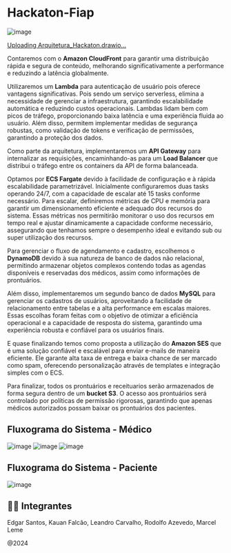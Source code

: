 # Hackaton-Fiap

![image](https://github.com/user-attachments/assets/20490bb7-d6f8-4923-bd84-223d61cc0e02)

[Uploading Arquitetura_Hackaton.drawio…]()<mxfile modified="2024-07-25T00:02:53.987Z" host="Electron" agent="Mozilla/5.0 (Windows NT 10.0; Win64; x64) AppleWebKit/537.36 (KHTML, like Gecko) draw.io/24.6.4 Chrome/124.0.6367.207 Electron/30.0.6 Safari/537.36" etag="cE4o3I_Wx0lH24s0ZIJR" version="24.6.4" type="device">
  <diagram id="Ht1M8jgEwFfnCIfOTk4-" name="Page-1">
    <mxGraphModel dx="2193" dy="1045" grid="0" gridSize="10" guides="1" tooltips="1" connect="1" arrows="1" fold="1" page="0" pageScale="1" pageWidth="1169" pageHeight="827" math="0" shadow="0">
      <root>
        <mxCell id="0" />
        <mxCell id="1" parent="0" />
        <mxCell id="x3glNKGtr6xptLmcVaUo-6" value="AWS Cloud" style="sketch=0;outlineConnect=0;gradientColor=none;html=1;whiteSpace=wrap;fontSize=12;fontStyle=0;shape=mxgraph.aws4.group;grIcon=mxgraph.aws4.group_aws_cloud;strokeColor=#AAB7B8;fillColor=none;verticalAlign=top;align=left;spacingLeft=30;fontColor=#AAB7B8;dashed=0;" vertex="1" parent="1">
          <mxGeometry x="-43" y="123" width="1368" height="1554" as="geometry" />
        </mxCell>
        <mxCell id="Xd43hxw84t1pM2Dfqqx2-73" value="Armazenamento/Controle de prontuario" style="rounded=1;arcSize=10;dashed=1;fillColor=#f5f5f5;dashPattern=8 3 1 3;strokeWidth=2;strokeColor=#666666;fontSize=15;verticalAlign=bottom;fontColor=#333333;" parent="1" vertex="1">
          <mxGeometry x="903.88" y="871.5" width="346.77" height="185.5" as="geometry" />
        </mxCell>
        <mxCell id="Xd43hxw84t1pM2Dfqqx2-68" value="SNS/SQS, Database (RDS), &#xa;Amazon S3&#xa;" style="rounded=1;arcSize=10;dashed=1;fillColor=#ffe6cc;dashPattern=8 3 1 3;strokeWidth=2;strokeColor=#d79b00;fontSize=15;verticalAlign=bottom;" parent="1" vertex="1">
          <mxGeometry x="553" y="897" width="210" height="506.75" as="geometry" />
        </mxCell>
        <mxCell id="Xd43hxw84t1pM2Dfqqx2-60" value="Serviço de teleconsulta&#xa;(Chime SDK, Lambda)&#xa;" style="rounded=1;arcSize=10;dashed=1;fillColor=#f5f5f5;dashPattern=8 3 1 3;strokeWidth=2;strokeColor=#666666;fontSize=15;verticalAlign=bottom;fontColor=#333333;" parent="1" vertex="1">
          <mxGeometry x="553" y="743.75" width="210" height="130" as="geometry" />
        </mxCell>
        <mxCell id="Xd43hxw84t1pM2Dfqqx2-58" style="edgeStyle=orthogonalEdgeStyle;rounded=0;orthogonalLoop=1;jettySize=auto;html=1;entryX=1;entryY=0.5;entryDx=0;entryDy=0;entryPerimeter=0;flowAnimation=1;" parent="1" source="Xd43hxw84t1pM2Dfqqx2-54" target="Xd43hxw84t1pM2Dfqqx2-57" edge="1">
          <mxGeometry relative="1" as="geometry">
            <mxPoint x="790.65" y="837" as="targetPoint" />
          </mxGeometry>
        </mxCell>
        <mxCell id="Xd43hxw84t1pM2Dfqqx2-54" value="Step Functions" style="rounded=1;arcSize=10;dashed=1;fillColor=#fff2cc;dashPattern=8 3 1 3;strokeWidth=2;strokeColor=#d6b656;fontSize=15;verticalAlign=bottom;" parent="1" vertex="1">
          <mxGeometry x="830.65" y="707" width="420" height="140" as="geometry" />
        </mxCell>
        <mxCell id="Xd43hxw84t1pM2Dfqqx2-52" style="edgeStyle=orthogonalEdgeStyle;rounded=0;orthogonalLoop=1;jettySize=auto;html=1;flowAnimation=1;" parent="1" source="Xd43hxw84t1pM2Dfqqx2-50" target="Xd43hxw84t1pM2Dfqqx2-48" edge="1">
          <mxGeometry relative="1" as="geometry" />
        </mxCell>
        <mxCell id="Xd43hxw84t1pM2Dfqqx2-53" style="edgeStyle=orthogonalEdgeStyle;rounded=0;orthogonalLoop=1;jettySize=auto;html=1;flowAnimation=1;" parent="1" source="Xd43hxw84t1pM2Dfqqx2-50" target="Xd43hxw84t1pM2Dfqqx2-51" edge="1">
          <mxGeometry relative="1" as="geometry" />
        </mxCell>
        <mxCell id="Xd43hxw84t1pM2Dfqqx2-50" value="Lambda Functions" style="rounded=1;arcSize=10;dashed=1;fillColor=#e1d5e7;dashPattern=8 3 1 3;strokeWidth=2;strokeColor=#9673a6;fontSize=15;verticalAlign=bottom;" parent="1" vertex="1">
          <mxGeometry x="830.65" y="467" width="420" height="230" as="geometry" />
        </mxCell>
        <mxCell id="Xd43hxw84t1pM2Dfqqx2-49" value="Cognito" style="rounded=1;arcSize=10;dashed=1;fillColor=#d5e8d4;dashPattern=8 3 1 3;strokeWidth=2;strokeColor=#82b366;fontSize=15;" parent="1" vertex="1">
          <mxGeometry x="830.65" y="257" width="420" height="200" as="geometry" />
        </mxCell>
        <mxCell id="Xd43hxw84t1pM2Dfqqx2-17" value="" style="edgeStyle=orthogonalEdgeStyle;rounded=0;orthogonalLoop=1;jettySize=auto;html=1;exitX=0.5;exitY=0.5;exitDx=0;exitDy=0;exitPerimeter=0;flowAnimation=1;" parent="1" source="x3glNKGtr6xptLmcVaUo-1" target="n6bXlb2U01Kpy1gXMiU8-2" edge="1">
          <mxGeometry relative="1" as="geometry">
            <mxPoint x="50" y="58" as="sourcePoint" />
          </mxGeometry>
        </mxCell>
        <mxCell id="Xd43hxw84t1pM2Dfqqx2-21" value="" style="edgeStyle=orthogonalEdgeStyle;rounded=0;orthogonalLoop=1;jettySize=auto;html=1;flowAnimation=1;" parent="1" source="n6bXlb2U01Kpy1gXMiU8-2" target="n6bXlb2U01Kpy1gXMiU8-3" edge="1">
          <mxGeometry relative="1" as="geometry" />
        </mxCell>
        <mxCell id="n6bXlb2U01Kpy1gXMiU8-2" value="AWS CloudFront" style="outlineConnect=0;dashed=0;verticalLabelPosition=bottom;verticalAlign=top;align=center;html=1;shape=mxgraph.aws3.cloudfront;fillColor=#F58536;gradientColor=none;fontSize=15;" parent="1" vertex="1">
          <mxGeometry x="161.46999999999994" y="140" width="63.63" height="63" as="geometry" />
        </mxCell>
        <mxCell id="Xd43hxw84t1pM2Dfqqx2-23" style="edgeStyle=orthogonalEdgeStyle;rounded=0;orthogonalLoop=1;jettySize=auto;html=1;flowAnimation=1;" parent="1" source="n6bXlb2U01Kpy1gXMiU8-3" edge="1">
          <mxGeometry relative="1" as="geometry">
            <mxPoint x="70" y="340" as="targetPoint" />
          </mxGeometry>
        </mxCell>
        <mxCell id="Xd43hxw84t1pM2Dfqqx2-28" style="edgeStyle=orthogonalEdgeStyle;rounded=0;orthogonalLoop=1;jettySize=auto;html=1;flowAnimation=1;" parent="1" source="n6bXlb2U01Kpy1gXMiU8-3" edge="1">
          <mxGeometry relative="1" as="geometry">
            <mxPoint x="520" y="340" as="targetPoint" />
          </mxGeometry>
        </mxCell>
        <mxCell id="n6bXlb2U01Kpy1gXMiU8-3" value="Load Balancer (ELB)" style="verticalLabelPosition=bottom;html=1;verticalAlign=top;strokeWidth=1;align=center;outlineConnect=0;dashed=0;outlineConnect=0;shape=mxgraph.aws3d.elasticLoadBalancing;fillColor=#ECECEC;strokeColor=#5E5E5E;aspect=fixed;fontSize=15;horizontal=1;" parent="1" vertex="1">
          <mxGeometry x="269.99999999999994" y="230.91" width="60.7" height="58.17" as="geometry" />
        </mxCell>
        <mxCell id="n6bXlb2U01Kpy1gXMiU8-5" value="Auto Scaling" style="rounded=1;arcSize=10;dashed=1;fillColor=#dae8fc;dashPattern=8 3 1 3;strokeWidth=2;strokeColor=#6c8ebf;fontSize=15;" parent="1" vertex="1">
          <mxGeometry x="15.35" y="350" width="570" height="127" as="geometry" />
        </mxCell>
        <mxCell id="n6bXlb2U01Kpy1gXMiU8-6" value="&lt;font style=&quot;font-size: 14px;&quot;&gt;ECS - Serviço Paciente&lt;/font&gt;" style="outlineConnect=0;dashed=0;verticalLabelPosition=bottom;verticalAlign=top;align=center;html=1;shape=mxgraph.aws3.ecs;fillColor=#F58534;gradientColor=none;" parent="1" vertex="1">
          <mxGeometry x="456" y="371.25" width="72" height="67.5" as="geometry" />
        </mxCell>
        <mxCell id="Xd43hxw84t1pM2Dfqqx2-1" value="&lt;span style=&quot;font-size: 14px;&quot;&gt;Gerenciamento de agenda&lt;/span&gt;" style="outlineConnect=0;dashed=0;verticalLabelPosition=bottom;verticalAlign=top;align=center;html=1;shape=mxgraph.aws3.lambda_function;fillColor=#F58534;gradientColor=none;" parent="1" vertex="1">
          <mxGeometry x="910.65" y="496.0799999999999" width="40" height="40" as="geometry" />
        </mxCell>
        <mxCell id="Xd43hxw84t1pM2Dfqqx2-4" value="&lt;font style=&quot;font-size: 14px;&quot;&gt;ECS - Serviço Médico&lt;/font&gt;" style="outlineConnect=0;dashed=0;verticalLabelPosition=bottom;verticalAlign=top;align=center;html=1;shape=mxgraph.aws3.ecs;fillColor=#F58534;gradientColor=none;" parent="1" vertex="1">
          <mxGeometry x="65.35" y="371.25" width="72" height="67.5" as="geometry" />
        </mxCell>
        <mxCell id="Xd43hxw84t1pM2Dfqqx2-29" value="&lt;div style=&quot;font-size: 14px;&quot;&gt;Autenticação Médico&lt;/div&gt;&lt;div style=&quot;font-size: 14px;&quot;&gt;&lt;br&gt;&lt;/div&gt;" style="outlineConnect=0;dashed=0;verticalLabelPosition=bottom;verticalAlign=top;align=center;html=1;shape=mxgraph.aws3.cognito;fillColor=#AD688B;gradientColor=none;fontSize=14;" parent="1" vertex="1">
          <mxGeometry x="900.65" y="357" width="60" height="63" as="geometry" />
        </mxCell>
        <mxCell id="Xd43hxw84t1pM2Dfqqx2-30" value="&lt;div style=&quot;font-size: 14px;&quot;&gt;Autenticação Paciente&lt;/div&gt;" style="outlineConnect=0;dashed=0;verticalLabelPosition=bottom;verticalAlign=top;align=center;html=1;shape=mxgraph.aws3.cognito;fillColor=#AD688B;gradientColor=none;fontSize=14;horizontal=1;" parent="1" vertex="1">
          <mxGeometry x="1108.88" y="357" width="60" height="63" as="geometry" />
        </mxCell>
        <mxCell id="Xd43hxw84t1pM2Dfqqx2-33" style="edgeStyle=orthogonalEdgeStyle;rounded=0;orthogonalLoop=1;jettySize=auto;html=1;entryX=0;entryY=0.5;entryDx=0;entryDy=0;entryPerimeter=0;flowAnimation=1;" parent="1" source="Xd43hxw84t1pM2Dfqqx2-4" target="Xd43hxw84t1pM2Dfqqx2-29" edge="1">
          <mxGeometry relative="1" as="geometry">
            <Array as="points">
              <mxPoint x="180" y="405" />
              <mxPoint x="180" y="550" />
              <mxPoint x="777" y="550" />
              <mxPoint x="777" y="388" />
            </Array>
          </mxGeometry>
        </mxCell>
        <mxCell id="Xd43hxw84t1pM2Dfqqx2-35" style="edgeStyle=orthogonalEdgeStyle;rounded=0;orthogonalLoop=1;jettySize=auto;html=1;entryX=0.5;entryY=0;entryDx=0;entryDy=0;entryPerimeter=0;flowAnimation=1;" parent="1" source="n6bXlb2U01Kpy1gXMiU8-6" target="Xd43hxw84t1pM2Dfqqx2-30" edge="1">
          <mxGeometry relative="1" as="geometry">
            <Array as="points">
              <mxPoint x="492" y="520" />
              <mxPoint x="731" y="520" />
              <mxPoint x="731" y="327" />
              <mxPoint x="1139" y="327" />
            </Array>
          </mxGeometry>
        </mxCell>
        <mxCell id="Xd43hxw84t1pM2Dfqqx2-36" value="&lt;font style=&quot;font-size: 14px;&quot;&gt;Pesquisa de Médicos&lt;/font&gt;" style="outlineConnect=0;dashed=0;verticalLabelPosition=bottom;verticalAlign=top;align=center;html=1;shape=mxgraph.aws3.lambda_function;fillColor=#F58534;gradientColor=none;" parent="1" vertex="1">
          <mxGeometry x="1118.88" y="496.0799999999999" width="40" height="40" as="geometry" />
        </mxCell>
        <mxCell id="Xd43hxw84t1pM2Dfqqx2-39" style="edgeStyle=orthogonalEdgeStyle;rounded=0;orthogonalLoop=1;jettySize=auto;html=1;entryX=1;entryY=0.5;entryDx=0;entryDy=0;entryPerimeter=0;flowAnimation=1;" parent="1" source="Xd43hxw84t1pM2Dfqqx2-29" target="Xd43hxw84t1pM2Dfqqx2-1" edge="1">
          <mxGeometry relative="1" as="geometry">
            <Array as="points">
              <mxPoint x="1020.6500000000001" y="389" />
              <mxPoint x="1020.6500000000001" y="516" />
            </Array>
          </mxGeometry>
        </mxCell>
        <mxCell id="Xd43hxw84t1pM2Dfqqx2-40" style="edgeStyle=orthogonalEdgeStyle;rounded=0;orthogonalLoop=1;jettySize=auto;html=1;entryX=1;entryY=0.5;entryDx=0;entryDy=0;entryPerimeter=0;flowAnimation=1;" parent="1" source="Xd43hxw84t1pM2Dfqqx2-30" target="Xd43hxw84t1pM2Dfqqx2-36" edge="1">
          <mxGeometry relative="1" as="geometry">
            <Array as="points">
              <mxPoint x="1230.65" y="389" />
              <mxPoint x="1230.65" y="516" />
            </Array>
          </mxGeometry>
        </mxCell>
        <mxCell id="Xd43hxw84t1pM2Dfqqx2-41" value="&lt;font style=&quot;font-size: 14px;&quot;&gt;Aceita/Recusa Consulta&lt;/font&gt;" style="outlineConnect=0;dashed=0;verticalLabelPosition=bottom;verticalAlign=top;align=center;html=1;shape=mxgraph.aws3.lambda_function;fillColor=#F58534;gradientColor=none;" parent="1" vertex="1">
          <mxGeometry x="910.65" y="587" width="40" height="40" as="geometry" />
        </mxCell>
        <mxCell id="Xd43hxw84t1pM2Dfqqx2-42" value="&lt;font style=&quot;font-size: 14px;&quot;&gt;Agendamento/Cancelamento&lt;/font&gt;&lt;div&gt;&lt;font style=&quot;font-size: 14px;&quot;&gt;Consulta&lt;/font&gt;&lt;/div&gt;" style="outlineConnect=0;dashed=0;verticalLabelPosition=bottom;verticalAlign=top;align=center;html=1;shape=mxgraph.aws3.lambda_function;fillColor=#F58534;gradientColor=none;" parent="1" vertex="1">
          <mxGeometry x="1118.88" y="587" width="40" height="40" as="geometry" />
        </mxCell>
        <mxCell id="Xd43hxw84t1pM2Dfqqx2-45" style="edgeStyle=orthogonalEdgeStyle;rounded=0;orthogonalLoop=1;jettySize=auto;html=1;entryX=0;entryY=0.5;entryDx=0;entryDy=0;entryPerimeter=0;flowAnimation=1;" parent="1" source="Xd43hxw84t1pM2Dfqqx2-1" target="Xd43hxw84t1pM2Dfqqx2-41" edge="1">
          <mxGeometry relative="1" as="geometry">
            <Array as="points">
              <mxPoint x="800.65" y="516" />
              <mxPoint x="800.65" y="607" />
            </Array>
          </mxGeometry>
        </mxCell>
        <mxCell id="Xd43hxw84t1pM2Dfqqx2-47" style="edgeStyle=orthogonalEdgeStyle;rounded=0;orthogonalLoop=1;jettySize=auto;html=1;entryX=0;entryY=0.5;entryDx=0;entryDy=0;entryPerimeter=0;flowAnimation=1;" parent="1" source="Xd43hxw84t1pM2Dfqqx2-36" target="Xd43hxw84t1pM2Dfqqx2-42" edge="1">
          <mxGeometry relative="1" as="geometry">
            <Array as="points">
              <mxPoint x="1050.65" y="516.0799999999999" />
              <mxPoint x="1050.65" y="607" />
            </Array>
          </mxGeometry>
        </mxCell>
        <mxCell id="Xd43hxw84t1pM2Dfqqx2-48" value="SAGA Coordinator" style="outlineConnect=0;dashed=0;verticalLabelPosition=bottom;verticalAlign=top;align=center;html=1;shape=mxgraph.aws3.step_functions;fillColor=#D9A741;gradientColor=none;fontSize=14;" parent="1" vertex="1">
          <mxGeometry x="920.65" y="737" width="50" height="53" as="geometry" />
        </mxCell>
        <mxCell id="Xd43hxw84t1pM2Dfqqx2-51" value="SAGA Coordinator" style="outlineConnect=0;dashed=0;verticalLabelPosition=bottom;verticalAlign=top;align=center;html=1;shape=mxgraph.aws3.step_functions;fillColor=#D9A741;gradientColor=none;fontSize=14;" parent="1" vertex="1">
          <mxGeometry x="1113.88" y="737" width="50" height="53" as="geometry" />
        </mxCell>
        <mxCell id="Xd43hxw84t1pM2Dfqqx2-55" value="" style="sketch=0;points=[[0,0,0],[0.25,0,0],[0.5,0,0],[0.75,0,0],[1,0,0],[0,1,0],[0.25,1,0],[0.5,1,0],[0.75,1,0],[1,1,0],[0,0.25,0],[0,0.5,0],[0,0.75,0],[1,0.25,0],[1,0.5,0],[1,0.75,0]];outlineConnect=0;fontColor=#232F3E;fillColor=#DD344C;strokeColor=#ffffff;dashed=0;verticalLabelPosition=bottom;verticalAlign=top;align=center;html=1;fontSize=12;fontStyle=0;aspect=fixed;shape=mxgraph.aws4.resourceIcon;resIcon=mxgraph.aws4.chime_sdk;" parent="1" vertex="1">
          <mxGeometry x="572.35" y="753.75" width="48" height="48" as="geometry" />
        </mxCell>
        <mxCell id="Xd43hxw84t1pM2Dfqqx2-57" value="" style="outlineConnect=0;dashed=0;verticalLabelPosition=bottom;verticalAlign=top;align=center;html=1;shape=mxgraph.aws3.lambda_function;fillColor=#F58534;gradientColor=none;" parent="1" vertex="1">
          <mxGeometry x="673" y="757.75" width="40" height="40" as="geometry" />
        </mxCell>
        <mxCell id="Xd43hxw84t1pM2Dfqqx2-59" style="edgeStyle=orthogonalEdgeStyle;rounded=0;orthogonalLoop=1;jettySize=auto;html=1;entryX=1;entryY=0.5;entryDx=0;entryDy=0;entryPerimeter=0;flowAnimation=1;" parent="1" source="Xd43hxw84t1pM2Dfqqx2-57" target="Xd43hxw84t1pM2Dfqqx2-55" edge="1">
          <mxGeometry relative="1" as="geometry" />
        </mxCell>
        <mxCell id="Xd43hxw84t1pM2Dfqqx2-64" style="edgeStyle=orthogonalEdgeStyle;rounded=0;orthogonalLoop=1;jettySize=auto;html=1;exitX=0;exitY=0.48;exitDx=0;exitDy=0;exitPerimeter=0;flowAnimation=1;" parent="1" source="Xd43hxw84t1pM2Dfqqx2-61" target="Xd43hxw84t1pM2Dfqqx2-63" edge="1">
          <mxGeometry relative="1" as="geometry">
            <Array as="points">
              <mxPoint x="583" y="960.75" />
              <mxPoint x="583" y="1113.75" />
            </Array>
          </mxGeometry>
        </mxCell>
        <mxCell id="Xd43hxw84t1pM2Dfqqx2-61" value="Serviço de notificação&lt;br&gt;teleconsulta" style="outlineConnect=0;dashed=0;verticalLabelPosition=bottom;verticalAlign=top;align=center;html=1;shape=mxgraph.aws3.sns;fillColor=#D9A741;gradientColor=none;fontSize=15;" parent="1" vertex="1">
          <mxGeometry x="628" y="933.75" width="60" height="56.5" as="geometry" />
        </mxCell>
        <mxCell id="Xd43hxw84t1pM2Dfqqx2-62" style="edgeStyle=orthogonalEdgeStyle;rounded=0;orthogonalLoop=1;jettySize=auto;html=1;entryX=0.5;entryY=0;entryDx=0;entryDy=0;entryPerimeter=0;flowAnimation=1;" parent="1" source="Xd43hxw84t1pM2Dfqqx2-60" target="Xd43hxw84t1pM2Dfqqx2-61" edge="1">
          <mxGeometry relative="1" as="geometry" />
        </mxCell>
        <mxCell id="Xd43hxw84t1pM2Dfqqx2-63" value="Database (RDS)" style="sketch=0;outlineConnect=0;fontColor=#232F3E;gradientColor=none;strokeColor=#ffffff;fillColor=#232F3E;dashed=0;verticalLabelPosition=middle;verticalAlign=bottom;align=center;html=1;whiteSpace=wrap;fontSize=10;fontStyle=1;spacing=3;shape=mxgraph.aws4.productIcon;prIcon=mxgraph.aws4.rds;" parent="1" vertex="1">
          <mxGeometry x="618" y="1063.75" width="80" height="100" as="geometry" />
        </mxCell>
        <mxCell id="Xd43hxw84t1pM2Dfqqx2-65" value="Storage (S3)&amp;nbsp;" style="outlineConnect=0;dashed=0;verticalLabelPosition=bottom;verticalAlign=top;align=center;html=1;shape=mxgraph.aws3.s3;fillColor=#E05243;gradientColor=none;fontSize=14;" parent="1" vertex="1">
          <mxGeometry x="628" y="1203.75" width="63" height="73" as="geometry" />
        </mxCell>
        <mxCell id="Xd43hxw84t1pM2Dfqqx2-67" style="edgeStyle=orthogonalEdgeStyle;rounded=0;orthogonalLoop=1;jettySize=auto;html=1;entryX=1;entryY=0.5;entryDx=0;entryDy=0;entryPerimeter=0;flowAnimation=1;" parent="1" source="Xd43hxw84t1pM2Dfqqx2-63" target="Xd43hxw84t1pM2Dfqqx2-65" edge="1">
          <mxGeometry relative="1" as="geometry">
            <Array as="points">
              <mxPoint x="718" y="1113.75" />
              <mxPoint x="718" y="1240.75" />
            </Array>
          </mxGeometry>
        </mxCell>
        <mxCell id="Xd43hxw84t1pM2Dfqqx2-72" style="edgeStyle=orthogonalEdgeStyle;rounded=0;orthogonalLoop=1;jettySize=auto;html=1;flowAnimation=1;" parent="1" source="Xd43hxw84t1pM2Dfqqx2-69" target="Xd43hxw84t1pM2Dfqqx2-71" edge="1">
          <mxGeometry relative="1" as="geometry" />
        </mxCell>
        <mxCell id="Xd43hxw84t1pM2Dfqqx2-69" value="&lt;font style=&quot;font-size: 14px;&quot;&gt;S3&lt;/font&gt;" style="outlineConnect=0;dashed=0;verticalLabelPosition=bottom;verticalAlign=top;align=center;html=1;shape=mxgraph.aws3.s3;fillColor=#E05243;gradientColor=none;" parent="1" vertex="1">
          <mxGeometry x="1015.6500000000001" y="906" width="50" height="61" as="geometry" />
        </mxCell>
        <mxCell id="Xd43hxw84t1pM2Dfqqx2-70" style="edgeStyle=orthogonalEdgeStyle;rounded=0;orthogonalLoop=1;jettySize=auto;html=1;entryX=0.5;entryY=0;entryDx=0;entryDy=0;entryPerimeter=0;flowAnimation=1;" parent="1" source="Xd43hxw84t1pM2Dfqqx2-54" target="Xd43hxw84t1pM2Dfqqx2-69" edge="1">
          <mxGeometry relative="1" as="geometry" />
        </mxCell>
        <mxCell id="Xd43hxw84t1pM2Dfqqx2-71" value="Amazon DynamoDB" style="sketch=0;outlineConnect=0;fontColor=#232F3E;gradientColor=none;strokeColor=#ffffff;fillColor=#232F3E;dashed=0;verticalLabelPosition=middle;verticalAlign=bottom;align=center;html=1;whiteSpace=wrap;fontSize=10;fontStyle=1;spacing=3;shape=mxgraph.aws4.productIcon;prIcon=mxgraph.aws4.dynamodb;" parent="1" vertex="1">
          <mxGeometry x="1168.88" y="917" width="60" height="89" as="geometry" />
        </mxCell>
        <mxCell id="Xd43hxw84t1pM2Dfqqx2-74" value="SNS/SQS, Database (RDS), &#xa;Amazon S3&#xa;" style="rounded=1;arcSize=10;dashed=1;fillColor=#ffe6cc;dashPattern=8 3 1 3;strokeWidth=2;strokeColor=#d79b00;fontSize=15;verticalAlign=bottom;" parent="1" vertex="1">
          <mxGeometry x="990.6500000000001" y="1117" width="210" height="523.5" as="geometry" />
        </mxCell>
        <mxCell id="Xd43hxw84t1pM2Dfqqx2-75" style="edgeStyle=orthogonalEdgeStyle;rounded=0;orthogonalLoop=1;jettySize=auto;html=1;exitX=0;exitY=0.48;exitDx=0;exitDy=0;exitPerimeter=0;flowAnimation=1;" parent="1" source="Xd43hxw84t1pM2Dfqqx2-76" target="Xd43hxw84t1pM2Dfqqx2-77" edge="1">
          <mxGeometry relative="1" as="geometry">
            <Array as="points">
              <mxPoint x="1020.6500000000001" y="1160.75" />
              <mxPoint x="1020.6500000000001" y="1313.75" />
            </Array>
          </mxGeometry>
        </mxCell>
        <mxCell id="Xd43hxw84t1pM2Dfqqx2-76" value="Serviço de notificação&lt;div&gt;prontuario&lt;/div&gt;" style="outlineConnect=0;dashed=0;verticalLabelPosition=bottom;verticalAlign=top;align=center;html=1;shape=mxgraph.aws3.sns;fillColor=#D9A741;gradientColor=none;fontSize=15;" parent="1" vertex="1">
          <mxGeometry x="1065.65" y="1133.75" width="60" height="56.5" as="geometry" />
        </mxCell>
        <mxCell id="Xd43hxw84t1pM2Dfqqx2-77" value="Database (RDS)" style="sketch=0;outlineConnect=0;fontColor=#232F3E;gradientColor=none;strokeColor=#ffffff;fillColor=#232F3E;dashed=0;verticalLabelPosition=middle;verticalAlign=bottom;align=center;html=1;whiteSpace=wrap;fontSize=10;fontStyle=1;spacing=3;shape=mxgraph.aws4.productIcon;prIcon=mxgraph.aws4.rds;" parent="1" vertex="1">
          <mxGeometry x="1055.65" y="1263.75" width="80" height="100" as="geometry" />
        </mxCell>
        <mxCell id="Xd43hxw84t1pM2Dfqqx2-78" value="Storage (S3)&amp;nbsp;" style="outlineConnect=0;dashed=0;verticalLabelPosition=bottom;verticalAlign=top;align=center;html=1;shape=mxgraph.aws3.s3;fillColor=#E05243;gradientColor=none;fontSize=14;" parent="1" vertex="1">
          <mxGeometry x="1065.65" y="1403.75" width="63" height="73" as="geometry" />
        </mxCell>
        <mxCell id="Xd43hxw84t1pM2Dfqqx2-79" style="edgeStyle=orthogonalEdgeStyle;rounded=0;orthogonalLoop=1;jettySize=auto;html=1;entryX=1;entryY=0.5;entryDx=0;entryDy=0;entryPerimeter=0;flowAnimation=1;" parent="1" source="Xd43hxw84t1pM2Dfqqx2-77" target="Xd43hxw84t1pM2Dfqqx2-78" edge="1">
          <mxGeometry relative="1" as="geometry">
            <Array as="points">
              <mxPoint x="1155.65" y="1313.75" />
              <mxPoint x="1155.65" y="1440.75" />
            </Array>
          </mxGeometry>
        </mxCell>
        <mxCell id="Xd43hxw84t1pM2Dfqqx2-80" style="edgeStyle=orthogonalEdgeStyle;rounded=0;orthogonalLoop=1;jettySize=auto;html=1;entryX=0.41;entryY=-0.004;entryDx=0;entryDy=0;entryPerimeter=0;flowAnimation=1;" parent="1" source="Xd43hxw84t1pM2Dfqqx2-73" target="Xd43hxw84t1pM2Dfqqx2-74" edge="1">
          <mxGeometry relative="1" as="geometry" />
        </mxCell>
        <mxCell id="x3glNKGtr6xptLmcVaUo-1" value="Paciente" style="shape=umlActor;verticalLabelPosition=bottom;verticalAlign=top;html=1;outlineConnect=0;" vertex="1" parent="1">
          <mxGeometry x="35.35000000000002" y="20" width="30" height="60" as="geometry" />
        </mxCell>
        <mxCell id="x3glNKGtr6xptLmcVaUo-2" value="Médico" style="shape=umlActor;verticalLabelPosition=bottom;verticalAlign=top;html=1;outlineConnect=0;" vertex="1" parent="1">
          <mxGeometry x="330.70000000000005" y="20" width="30" height="60" as="geometry" />
        </mxCell>
        <mxCell id="x3glNKGtr6xptLmcVaUo-5" value="" style="edgeStyle=orthogonalEdgeStyle;rounded=0;orthogonalLoop=1;jettySize=auto;html=1;exitX=0.5;exitY=0.5;exitDx=0;exitDy=0;exitPerimeter=0;flowAnimation=1;" edge="1" parent="1" source="x3glNKGtr6xptLmcVaUo-2">
          <mxGeometry relative="1" as="geometry">
            <mxPoint x="50" y="58" as="sourcePoint" />
            <mxPoint x="193" y="140" as="targetPoint" />
          </mxGeometry>
        </mxCell>
      </root>
    </mxGraphModel>
  </diagram>
</mxfile>



Contaremos com o **Amazon CloudFront** para garantir uma distribuição rápida e segura de conteúdo, melhorando significativamente a performance e reduzindo a latência globalmente. 

Utilizaremos um **Lambda** para autenticação de usuário pois oferece vantagens significativas. Pois sendo um serviço serverless, elimina a necessidade de gerenciar a infraestrutura, garantindo escalabilidade automática e reduzindo custos operacionais. Lambdas lidam bem com picos de tráfego, proporcionando baixa latência e uma experiência fluida ao usuário. Além disso, permitem implementar medidas de segurança robustas, como validação de tokens e verificação de permissões, garantindo a proteção dos dados.

Como parte da arquitetura, implementaremos um **API Gateway** para internalizar as requisições, encaminhando-as para um **Load Balancer** que distribui o tráfego entre os containers da API de forma balanceada. 

Optamos por **ECS Fargate** devido à facilidade de configuração e à rápida escalabilidade parametrizável. Inicialmente configuraremos duas tasks operando 24/7, com a capacidade de escalar até 15 tasks conforme necessário. Para escalar, definiremos métricas de CPU e memória para garantir um dimensionamento eficiente e adequado dos recursos do sistema. Essas métricas nos permitirão monitorar o uso dos recursos em tempo real e ajustar dinamicamente a capacidade conforme necessário, assegurando que tenhamos sempre o desempenho ideal e evitando sub ou super utilização dos recursos.

Para gerenciar o fluxo de agendamento e cadastro, escolhemos o **DynamoDB** devido à sua natureza de banco de dados não relacional, permitindo armazenar objetos complexos contendo todas as agendas disponíveis e reservadas dos médicos, assim como informações de prontuários. 

Além disso, implementaremos um segundo banco de dados **MySQL** para gerenciar os cadastros de usuários, aproveitando a facilidade de relacionamento entre tabelas e a alta performance em escalas maiores. Essas escolhas foram feitas com o objetivo de otimizar a eficiência operacional e a capacidade de resposta do sistema, garantindo uma experiência robusta e confiável para os usuários finais.

E quase finalizando temos como proposta a utilização do **Amazon SES** que é uma solução confiável e escalável para enviar e-mails de maneira eficiente. Ele garante alta taxa de entrega e baixa chance de ser marcado como spam, oferecendo personalização através de templates e integração simples com o ECS.

Para finalizar, todos os prontuários e receituarios serão armazenados de forma segura dentro de um **bucket S3**. O acesso aos prontuários será controlado por políticas de permissão rigorosas, garantindo que apenas médicos autorizados possam baixar os prontuários dos pacientes.

##  Fluxograma do Sistema - Médico
![image](https://github.com/user-attachments/assets/9761794e-c10d-4a92-a39e-b5d2ce818251)
![image](https://github.com/user-attachments/assets/8721f792-952c-465c-a057-8c39fd2d5736)
![image](https://github.com/user-attachments/assets/acc2abf1-a595-43b5-9fa9-9c9580610a8c)

##  Fluxograma do Sistema - Paciente
![image](https://github.com/user-attachments/assets/20aad976-fb06-402e-8510-386ac617aaf4)




## 👨‍💻 Integrantes
Edgar Santos,
Kauan Falcão,
Leandro Carvalho,
Rodolfo Azevedo,
Marcel Leme

@2024
